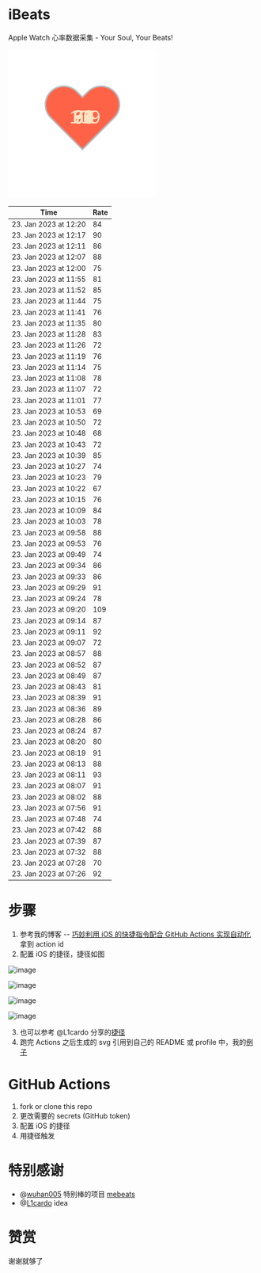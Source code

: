 # iBeats
Apple Watch 心率数据采集 - Your Soul, Your Beats!

![](./files/heart.svg)

<!--START_SECTION:my_heart_rate-->
| Time | Rate | 
 | ---- | ---- | 
| 23. Jan 2023 at 12:20 | 84 |
| 23. Jan 2023 at 12:17 | 90 |
| 23. Jan 2023 at 12:11 | 86 |
| 23. Jan 2023 at 12:07 | 88 |
| 23. Jan 2023 at 12:00 | 75 |
| 23. Jan 2023 at 11:55 | 81 |
| 23. Jan 2023 at 11:52 | 85 |
| 23. Jan 2023 at 11:44 | 75 |
| 23. Jan 2023 at 11:41 | 76 |
| 23. Jan 2023 at 11:35 | 80 |
| 23. Jan 2023 at 11:28 | 83 |
| 23. Jan 2023 at 11:26 | 72 |
| 23. Jan 2023 at 11:19 | 76 |
| 23. Jan 2023 at 11:14 | 75 |
| 23. Jan 2023 at 11:08 | 78 |
| 23. Jan 2023 at 11:07 | 72 |
| 23. Jan 2023 at 11:01 | 77 |
| 23. Jan 2023 at 10:53 | 69 |
| 23. Jan 2023 at 10:50 | 72 |
| 23. Jan 2023 at 10:48 | 68 |
| 23. Jan 2023 at 10:43 | 72 |
| 23. Jan 2023 at 10:39 | 85 |
| 23. Jan 2023 at 10:27 | 74 |
| 23. Jan 2023 at 10:23 | 79 |
| 23. Jan 2023 at 10:22 | 67 |
| 23. Jan 2023 at 10:15 | 76 |
| 23. Jan 2023 at 10:09 | 84 |
| 23. Jan 2023 at 10:03 | 78 |
| 23. Jan 2023 at 09:58 | 88 |
| 23. Jan 2023 at 09:53 | 76 |
| 23. Jan 2023 at 09:49 | 74 |
| 23. Jan 2023 at 09:34 | 86 |
| 23. Jan 2023 at 09:33 | 86 |
| 23. Jan 2023 at 09:29 | 91 |
| 23. Jan 2023 at 09:24 | 78 |
| 23. Jan 2023 at 09:20 | 109 |
| 23. Jan 2023 at 09:14 | 87 |
| 23. Jan 2023 at 09:11 | 92 |
| 23. Jan 2023 at 09:07 | 72 |
| 23. Jan 2023 at 08:57 | 88 |
| 23. Jan 2023 at 08:52 | 87 |
| 23. Jan 2023 at 08:49 | 87 |
| 23. Jan 2023 at 08:43 | 81 |
| 23. Jan 2023 at 08:39 | 91 |
| 23. Jan 2023 at 08:36 | 89 |
| 23. Jan 2023 at 08:28 | 86 |
| 23. Jan 2023 at 08:24 | 87 |
| 23. Jan 2023 at 08:20 | 80 |
| 23. Jan 2023 at 08:19 | 91 |
| 23. Jan 2023 at 08:13 | 88 |
| 23. Jan 2023 at 08:11 | 93 |
| 23. Jan 2023 at 08:07 | 91 |
| 23. Jan 2023 at 08:02 | 88 |
| 23. Jan 2023 at 07:56 | 91 |
| 23. Jan 2023 at 07:48 | 74 |
| 23. Jan 2023 at 07:42 | 88 |
| 23. Jan 2023 at 07:39 | 87 |
| 23. Jan 2023 at 07:32 | 88 |
| 23. Jan 2023 at 07:28 | 70 |
| 23. Jan 2023 at 07:26 | 92 |

<!--END_SECTION:my_heart_rate-->

# 步骤
1. 参考我的博客 -- [巧妙利用 iOS 的快捷指令配合 GitHub Actions 实现自动化](https://github.com/yihong0618/gitblog/issues/198) 拿到 action id
2. 配置 iOS 的捷径，捷径如图

![image](https://user-images.githubusercontent.com/15976103/122154218-0db0b480-ce97-11eb-93bb-5aec07c558dc.png)

![image](https://user-images.githubusercontent.com/15976103/122154236-186b4980-ce97-11eb-8e4b-70551a0391ae.png)

![image](https://user-images.githubusercontent.com/15976103/122154268-2d47dd00-ce97-11eb-902e-3acf292265a9.png)

![image](https://user-images.githubusercontent.com/15976103/122174055-fa144680-ceb4-11eb-9be2-3eb83cd516f7.png)

3. 也可以参考 @L1cardo 分享的[捷径](https://www.icloud.com/shortcuts/6ab6047b459c41ad822ad6b94b1c03d4)
4. 跑完 Actions 之后生成的 svg 引用到自己的 README 或 profile 中，我的[例子](https://github.com/yihong0618) 

# GitHub Actions

1. fork or clone this repo
2. 更改需要的 secrets (GitHub token)
3. 配置 iOS 的捷径
4. 用捷径触发

# 特别感谢
- @[wuhan005](https://github.com/wuhan005) 特别棒的项目 [mebeats](https://github.com/wuhan005/mebeats)
- @[L1cardo](https://github.com/L1cardo) idea

# 赞赏
谢谢就够了
